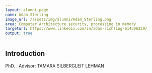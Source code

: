 ```yaml
---
layout: alumni_page
name: Adam Sterling
image_url: /assets/img/alumni/Adam_Sterling.png
area: Computer Architecture security, processing in memory
targeturl: https://www.linkedin.com/in/adam-richling-614396229/
output: true
---
```


## Introduction

PhD. . 
Advisor: TAMARA SILBERGLEIT LEHMAN


